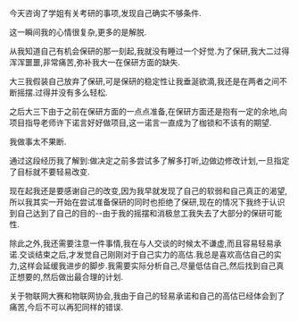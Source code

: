 今天咨询了学姐有关考研的事项,发现自己确实不够条件.

这一瞬间我的心情很复杂,更多的是解脱.

从我知道自己有机会保研的那一刻起,我就没有睡过一个好觉.为了保研,我大二过得浑浑噩噩,非常痛苦,弥补我大一在保研方面的缺失.

大三我假装自己放弃了保研,可是保研的稳定性让我垂涎欲滴,我还是在两者之间不断摇摆.过得并没有多么轻松.

之后大三下由于之前在保研方面的一点点准备,在保研方面还是抱有一定的余地,向项目指导老师许下诺言好好做项目,这一诺言一直成为了枷锁和不该有的期望.

我做事太不果断.

通过这段经历我了解到:做决定之前多尝试多了解多打听,边做边修改计划,一旦指定了目标就不要轻易改变.

现在起我还是要感谢自己的改变,因为我早就发现了自己的软弱和自己真正的渴望,所以我其实一开始在尝试准备保研的同时也拒绝了保研,现在的情况下我终于认识到自己达到了自己的目的--由于我的摇摆和消极怠工我失去了大部分的保研可能性.

除此之外,我还需要注意一件事情,我在与人交谈的时候太不谦虚,而且容易轻易承诺.交谈结束之后,才发觉自己刚刚对于自己实力的高估.我总是喜欢高估自己的实力,这样会延缓我进步的脚步.我需要实际分析自己,尽量低估自己,然后找到自己真正想要的,然后做出最合理的计划.

关于物联网大赛和物联网协会,我由于自己的轻易承诺和自己的高估已经体会到了痛苦,今后不可以再犯同样的错误.